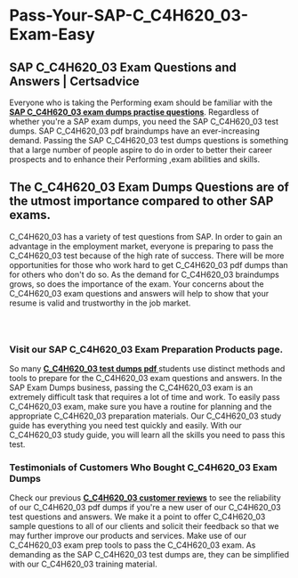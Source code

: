# Pass-Your-SAP-C_C4H620_03-Exam-Easy
<h2><strong>SAP C_C4H620_03 Exam Questions and Answers | Certsadvice</strong></h2> <p>Everyone who is taking the Performing exam should be familiar with the <a href="http://www.certsadvice.com/sap/c_c4h620_03-practice-questions"><strong>SAP C_C4H620_03 exam dumps practise questions</strong></a>. Regardless of whether you&#39;re a SAP exam dumps, you need the SAP C_C4H620_03 test dumps. SAP C_C4H620_03 pdf braindumps have an ever-increasing demand. Passing the SAP C_C4H620_03 test dumps questions is something that a large number of people aspire to do in order to better their career prospects and to enhance their Performing ,exam abilities and skills.</p> <h2><strong>The C_C4H620_03 Exam Dumps Questions are of the utmost importance compared to other SAP exams.</strong></h2> <p>C_C4H620_03 has a variety of test questions from SAP. In order to gain an advantage in the employment market, everyone is preparing to pass the C_C4H620_03 test because of the high rate of success. There will be more opportunities for those who work hard to get C_C4H620_03 pdf dumps than for others who don&#39;t do so. As the demand for C_C4H620_03 braindumps grows, so does the importance of the exam. Your concerns about the C_C4H620_03 exam questions and answers will help to show that your resume is valid and trustworthy in the job market.</p> <p><a href="http://www.certsadvice.com/sap/c_c4h620_03-practice-questions" style="display: block; padding: 1em 0; text-align: center; "><img alt="" src="https://1.bp.blogspot.com/-RUOr8Wn-CRk/YUYAxC8kcHI/AAAAAAAAAnw/F7BbdI3tw8QDj5z8iX0vQAioQzKiUxduwCLcBGAsYHQ/s0/unnamed.jpg" /></a></p> <h3><strong>Visit our SAP C_C4H620_03 Exam Preparation Products page.</strong></h3> <p>So many <a href="http://www.certsadvice.com/sap/c_c4h620_03-practice-questions"><strong>C_C4H620_03 test dumps pdf </strong></a>students use distinct methods and tools to prepare for the C_C4H620_03 exam questions and answers. In the SAP Exam Dumps business, passing the C_C4H620_03 exam is an extremely difficult task that requires a lot of time and work. To easily pass C_C4H620_03 exam, make sure you have a routine for planning and the appropriate C_C4H620_03 preparation materials. Our C_C4H620_03 study guide has everything you need test quickly and easily. With our C_C4H620_03 study guide, you will learn all the skills you need to pass this test.</p> <h3><strong>Testimonials of Customers Who Bought C_C4H620_03 Exam Dumps</strong></h3> <p>Check our previous <a href="http://www.certsadvice.com/sap/c_c4h620_03-practice-questions"><strong>C_C4H620_03 customer reviews</strong></a> to see the reliability of our C_C4H620_03 pdf dumps if you&#39;re a new user of our C_C4H620_03 test questions and answers. We make it a point to offer C_C4H620_03 sample questions to all of our clients and solicit their feedback so that we may further improve our products and services. Make use of our C_C4H620_03 exam prep tools to pass the C_C4H620_03 exam. As demanding as the SAP C_C4H620_03 test dumps are, they can be simplified with our C_C4H620_03 training material.</p>
